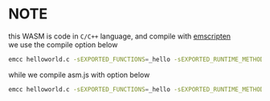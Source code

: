 # NOTE

this WASM is code in `C/C++` language, and compile with [emscripten](https://emscripten.org/)  
we use the compile option below
```sh
emcc helloworld.c -sEXPORTED_FUNCTIONS=_hello -sEXPORTED_RUNTIME_METHODS=cwrap,ccall -sMODULARIZE -sWASM=1 -sEXPORT_ES6=1 -o wasm_c.js
```

while we compile asm.js with option below
```sh
emcc helloworld.c -sEXPORTED_FUNCTIONS=_hello -sEXPORTED_RUNTIME_METHODS=cwrap,ccall -sMODULARIZE -sWASM=0 -sEXPORT_ES6=1 -o wasm_c.asm.js
```